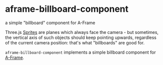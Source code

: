# aframe-billboard-component #

a simple "billboard" component for A-Frame

Three.js [Sprites](https://threejs.org/docs/#api/en/objects/Sprite) are planes which always face the camera - but sometimes, the vertical axis of such objects should keep pointing upwards, regardless of the current camera position: that's what "billboards" are good for.

`aframe-billboard-component` implements a simple billboard component for [A-Frame](https://github.com/aframevr/aframe/).
